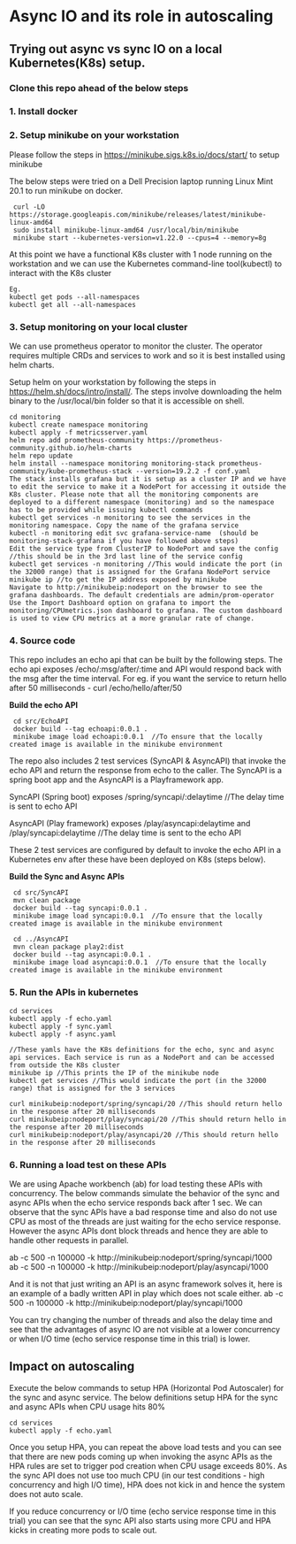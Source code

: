 # Async IO and its role in autoscaling

## Trying out async vs sync IO on a local Kubernetes(K8s) setup. 

### Clone this repo ahead of the below steps

### 1. Install docker

### 2. Setup minikube on your workstation

Please follow the steps in https://minikube.sigs.k8s.io/docs/start/ to setup minikube

The below steps were tried on a Dell Precision laptop running Linux Mint 20.1 to run minikube on docker.
```
 curl -LO https://storage.googleapis.com/minikube/releases/latest/minikube-linux-amd64
 sudo install minikube-linux-amd64 /usr/local/bin/minikube
 minikube start --kubernetes-version=v1.22.0 --cpus=4 --memory=8g
```
At this point we have a functional K8s cluster with 1 node running on the workstation and we can use the Kubernetes command-line tool(kubectl) to interact with the K8s cluster

```
Eg.
kubectl get pods --all-namespaces
kubectl get all --all-namespaces
```

### 3. Setup monitoring on your local cluster
We can use prometheus operator to monitor the cluster. The operator requires multiple CRDs and services to work and so it is best installed using helm charts.

Setup helm on your workstation by following the steps in https://helm.sh/docs/intro/install/. The steps involve downloading the helm binary to the /usr/local/bin folder so that it is accessible on shell.

```
cd monitoring
kubectl create namespace monitoring
kubectl apply -f metricsserver.yaml 
helm repo add prometheus-community https://prometheus-community.github.io/helm-charts
helm repo update
helm install --namespace monitoring monitoring-stack prometheus-community/kube-prometheus-stack --version=19.2.2 -f conf.yaml
The stack installs grafana but it is setup as a cluster IP and we have to edit the service to make it a NodePort for accessing it outside the K8s cluster. Please note that all the monitoring components are deployed to a different namespace (monitoring) and so the namespace has to be provided while issuing kubectl commands
kubectl get services -n monitoring to see the services in the monitoring namespace. Copy the name of the grafana service
kubectl -n monitoring edit svc grafana-service-name  (should be monitoring-stack-grafana if you have followed above steps) 
Edit the service type from ClusterIP to NodePort and save the config  //this should be in the 3rd last line of the service config
kubectl get services -n monitoring //This would indicate the port (in the 32000 range) that is assigned for the Grafana NodePort service
minikube ip //to get the IP address exposed by minikube
Navigate to http://minikubeip:nodeport on the browser to see the grafana dashboards. The default credentials are admin/prom-operator
Use the Import Dashboard option on grafana to import the monitoring/CPUmetrics.json dashboard to grafana. The custom dashboard is used to view CPU metrics at a more granular rate of change. 
```

### 4. Source code

This repo includes an echo api that can be built by the following steps. The echo api exposes /echo/:msg/after/:time and API would respond back with the msg after the time interval. For eg. if you want the service to return hello after 50 milliseconds - curl /echo/hello/after/50

**Build the echo API**
```
 cd src/EchoAPI
 docker build --tag echoapi:0.0.1 .
 minikube image load echoapi:0.0.1  //To ensure that the locally created image is available in the minikube environment
```

The repo also includes 2 test services (SyncAPI & AsyncAPI) that invoke the echo API and return the response from echo to the caller. The SyncAPI is a spring boot app and the AsyncAPI is a Playframework app.

SyncAPI (Spring boot) exposes /spring/syncapi/:delaytime //The delay time is sent to echo API

AsyncAPI (Play framework) exposes /play/asyncapi:delaytime and /play/syncapi:delaytime //The delay time is sent to the echo API

These 2 test services are configured by default to invoke the echo API in a Kubernetes env after these have been deployed on K8s (steps below).

**Build the Sync and Async APIs**
```
 cd src/SyncAPI
 mvn clean package
 docker build --tag syncapi:0.0.1 .
 minikube image load syncapi:0.0.1  //To ensure that the locally created image is available in the minikube environment

 cd ../AsyncAPI
 mvn clean package play2:dist
 docker build --tag asyncapi:0.0.1 .
 minikube image load asyncapi:0.0.1  //To ensure that the locally created image is available in the minikube environment

```

### 5. Run the APIs in kubernetes

```
cd services
kubectl apply -f echo.yaml
kubectl apply -f sync.yaml
kubectl apply -f async.yaml

//These yamls have the K8s definitions for the echo, sync and async api services. Each service is run as a NodePort and can be accessed from outside the K8s cluster
minikube ip //This prints the IP of the minikube node
kubectl get services //This would indicate the port (in the 32000 range) that is assigned for the 3 services

curl minikubeip:nodeport/spring/syncapi/20 //This should return hello in the response after 20 milliseconds
curl minikubeip:nodeport/play/syncapi/20 //This should return hello in the response after 20 milliseconds
curl minikubeip:nodeport/play/asyncapi/20 //This should return hello in the response after 20 milliseconds
```

### 6. Running a load test on these APIs

We are using Apache workbench (ab) for load testing these APIs with concurrency. The below commands simulate the behavior of the sync and async APIs when the echo service responds back after 1 sec. We can observe that the sync APIs have a bad response time and also do not use CPU as most of the threads are just waiting for the echo service response. However the async APIs dont block threads and hence they are able to handle other requests in parallel. 

ab -c 500 -n 100000 -k http://minikubeip:nodeport/spring/syncapi/1000  
ab -c 500 -n 100000 -k http://minikubeip:nodeport/play/asyncapi/1000  

And it is not that just writing an API is an async framework solves it, here is an example of a badly written API in play which does not scale either.
ab -c 500 -n 100000 -k http://minikubeip:nodeport/play/syncapi/1000  

You can try changing the number of threads and also the delay time and see that the advantages of async IO are not visible at a lower concurrency or when I/O time (echo service response time in this trial) is lower.

## Impact on autoscaling

Execute the below commands to setup HPA (Horizontal Pod Autoscaler) for the sync and async service. The below definitions setup HPA for the sync and async APIs when CPU usage hits 80%

```
cd services
kubectl apply -f echo.yaml
```

Once you setup HPA, you can repeat the above load tests and you can see that there are new pods coming up when invoking the async APIs as the HPA rules are set to trigger pod creation when CPU usage exceeds 80%. As the sync API does not use too much CPU (in our test conditions - high concurrency and high I/O time), HPA does not kick in and hence the system does not auto scale.

If you reduce concurrency or I/O time (echo service response time in this trial) you can see that the sync API also starts using more CPU and HPA kicks in creating more pods to scale out.